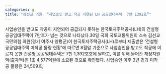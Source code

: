 ```yaml
---
categories: g
title: "김선교 의원  “사업승인 받고 착공 지연된 LH 공공임대주택  7만 1392호”"
---
```

사업승인을 받고도 착공이 지연되어 공급되지 못하는 한국토지주택공사(LH)의 건설형 공공임대주택이 7만호가 넘는 것으로 나타났다.30일 국회 국토교통위원회 소속 김선교 국민의힘 의원(경기 여주시·양평군)이 한국토지주택공사(LH)로부터 제출받은 ‘건설형 공공임대주택 미착공 물량 현황’에 따르면 8월말 기준으로 사업승인을 받고도 착공에 이르지 못한 건설형 공공임대주택은 7만 1,392호호에 달하고, 이를 위해 들어간 재정지원액(출자액)은 1조 4,577억원에 소요된 것으로 확인됐다. 사업승인 이후 3년 경과 미착공 물량은 24,509호,